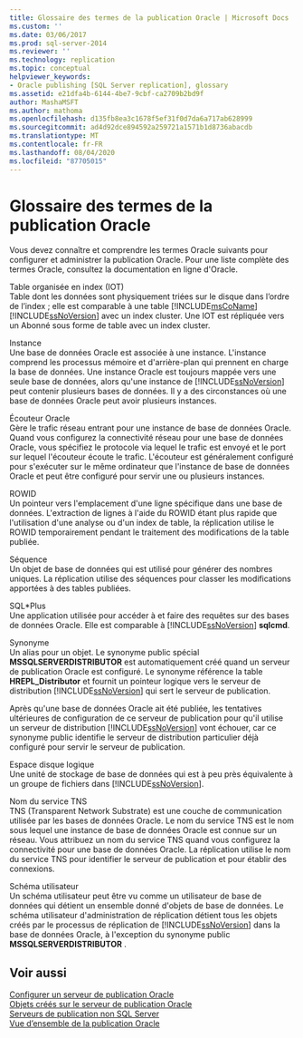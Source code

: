 ```yaml
---
title: Glossaire des termes de la publication Oracle | Microsoft Docs
ms.custom: ''
ms.date: 03/06/2017
ms.prod: sql-server-2014
ms.reviewer: ''
ms.technology: replication
ms.topic: conceptual
helpviewer_keywords:
- Oracle publishing [SQL Server replication], glossary
ms.assetid: e21dfa4b-6144-4be7-9cbf-ca2709b2bd9f
author: MashaMSFT
ms.author: mathoma
ms.openlocfilehash: d135fb8ea3c1678f5ef31f0d7da6a717ab628999
ms.sourcegitcommit: ad4d92dce894592a259721a1571b1d8736abacdb
ms.translationtype: MT
ms.contentlocale: fr-FR
ms.lasthandoff: 08/04/2020
ms.locfileid: "87705015"
---
```

# <a name="glossary-of-terms-for-oracle-publishing"></a>Glossaire des termes de la publication Oracle
  Vous devez connaître et comprendre les termes Oracle suivants pour configurer et administrer la publication Oracle. Pour une liste complète des termes Oracle, consultez la documentation en ligne d'Oracle.  
  
 Table organisée en index (IOT)  
 Table dont les données sont physiquement triées sur le disque dans l’ordre de l’index ; elle est comparable à une table [!INCLUDE[msCoName](../../../includes/msconame-md.md)] [!INCLUDE[ssNoVersion](../../../includes/ssnoversion-md.md)] avec un index cluster. Une IOT est répliquée vers un Abonné sous forme de table avec un index cluster.  
  
 Instance  
 Une base de données Oracle est associée à une instance. L'instance comprend les processus mémoire et d'arrière-plan qui prennent en charge la base de données. Une instance Oracle est toujours mappée vers une seule base de données, alors qu'une instance de [!INCLUDE[ssNoVersion](../../../includes/ssnoversion-md.md)] peut contenir plusieurs bases de données. Il y a des circonstances où une base de données Oracle peut avoir plusieurs instances.  
  
 Écouteur Oracle  
 Gère le trafic réseau entrant pour une instance de base de données Oracle. Quand vous configurez la connectivité réseau pour une base de données Oracle, vous spécifiez le protocole via lequel le trafic est envoyé et le port sur lequel l'écouteur écoute le trafic. L'écouteur est généralement configuré pour s'exécuter sur le même ordinateur que l'instance de base de données Oracle et peut être configuré pour servir une ou plusieurs instances.  
  
 ROWID  
 Un pointeur vers l'emplacement d'une ligne spécifique dans une base de données. L'extraction de lignes à l'aide du ROWID étant plus rapide que l'utilisation d'une analyse ou d'un index de table, la réplication utilise le ROWID temporairement pendant le traitement des modifications de la table publiée.  
  
 Séquence  
 Un objet de base de données qui est utilisé pour générer des nombres uniques. La réplication utilise des séquences pour classer les modifications apportées à des tables publiées.  
  
 SQL\*Plus  
 Une application utilisée pour accéder à et faire des requêtes sur des bases de données Oracle. Elle est comparable à [!INCLUDE[ssNoVersion](../../../includes/ssnoversion-md.md)] **sqlcmd**.  
  
 Synonyme  
 Un alias pour un objet. Le synonyme public spécial **MSSQLSERVERDISTRIBUTOR** est automatiquement créé quand un serveur de publication Oracle est configuré. Le synonyme référence la table **HREPL_Distributor** et fournit un pointeur logique vers le serveur de distribution [!INCLUDE[ssNoVersion](../../../includes/ssnoversion-md.md)] qui sert le serveur de publication.  
  
 Après qu'une base de données Oracle ait été publiée, les tentatives ultérieures de configuration de ce serveur de publication pour qu'il utilise un serveur de distribution [!INCLUDE[ssNoVersion](../../../includes/ssnoversion-md.md)] vont échouer, car ce synonyme public identifie le serveur de distribution particulier déjà configuré pour servir le serveur de publication.  
  
 Espace disque logique  
 Une unité de stockage de base de données qui est à peu près équivalente à un groupe de fichiers dans [!INCLUDE[ssNoVersion](../../../includes/ssnoversion-md.md)].  
  
 Nom du service TNS  
 TNS (Transparent Network Substrate) est une couche de communication utilisée par les bases de données Oracle. Le nom du service TNS est le nom sous lequel une instance de base de données Oracle est connue sur un réseau. Vous attribuez un nom du service TNS quand vous configurez la connectivité pour une base de données Oracle. La réplication utilise le nom du service TNS pour identifier le serveur de publication et pour établir des connexions.  
  
 Schéma utilisateur  
 Un schéma utilisateur peut être vu comme un utilisateur de base de données qui détient un ensemble donné d'objets de base de données. Le schéma utilisateur d'administration de réplication détient tous les objets créés par le processus de réplication de [!INCLUDE[ssNoVersion](../../../includes/ssnoversion-md.md)] dans la base de données Oracle, à l'exception du synonyme public **MSSQLSERVERDISTRIBUTOR** .  
  
## <a name="see-also"></a>Voir aussi  
 [Configurer un serveur de publication Oracle](configure-an-oracle-publisher.md)   
 [Objets créés sur le serveur de publication Oracle](objects-created-on-the-oracle-publisher.md)   
 [Serveurs de publication non SQL Server](non-sql-server-publishers.md)   
 [Vue d’ensemble de la publication Oracle](oracle-publishing-overview.md)  
  
  
